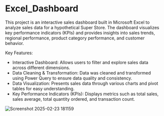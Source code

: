 # Excel_Dashboard
This project is an interactive sales dashboard built in Microsoft Excel to analyze sales data for a hypothetical Super Store. The dashboard visualizes key performance indicators (KPIs) and provides insights into sales trends, regional performance, product category performance, and customer behavior.

Key Features:

*   Interactive Dashboard: Allows users to filter and explore sales data across different dimensions.
*   Data Cleaning & Transformation: Data was cleaned and transformed using Power Query to ensure data quality and consistency.
*   Data Visualization: Presents sales data through various charts and pivot tables for easy understanding.
*   Key Performance Indicators (KPIs): Displays metrics such as total sales, sales average, total quantity ordered, and transaction count.

  ![Screenshot 2025-02-23 181159](https://github.com/user-attachments/assets/56165ac3-9e1f-4a44-bfeb-dd06d4c123d9)

